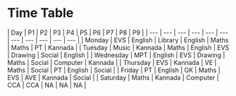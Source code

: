 # Time Table


|  Day  |  P1  |  P2  |  P3  |  P4  |  P5  |  P6  |  P7  |  P8  |  P9  |
| --- | --- | --- | --- | --- | --- | --- | --- | --- | --- | --- |
|  Monday  |  EVS  |  English  |  Library  |  English  |  Maths  |  Maths  |  PT  |  Kannada  |
|  Tuesday  |  Music  |  Kannada  |  Maths  |  English  |  EVS  |  Drawing  |  Social  |  English  |
|  Wednesday  |  MPT  |  English  |  EVS  |  Drawing  |  Maths  |  Social  |  Computer  |  Kannada  |
|  Thursday  |  EVS  |  Kannada  |  VE  |  Maths  |  Social  |  PT  |  English  |  Social  |
|  Friday  |  PT  |  English  |  GK  |  Maths  |  EVS  |  AVE  |  Kannada  |  Social  |
|  Saturday  |  Maths  |  Kannada  |  Computer  |  CCA  |  CCA  |  NA  |  NA  |  NA  |

